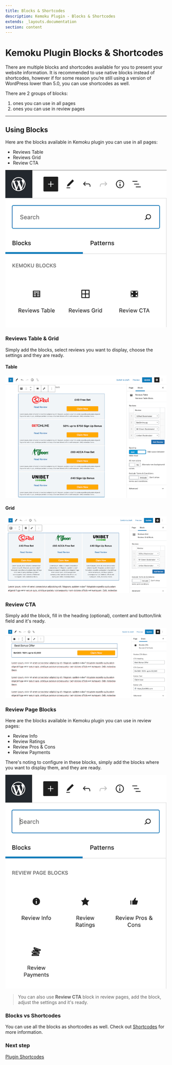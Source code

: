 ```yaml
---
title: Blocks & Shortcodes
description: Kemoku Plugin - Blocks & Shortcodes
extends: _layouts.documentation
section: content
---
```


# Kemoku Plugin Blocks &amp; Shortcodes

There are multiple blocks and shortcodes available for you to present your website information. It is recommended to use native blocks instead of shortcodes, however if for some reason you’re still using a version of WordPress lower than 5.0, you can use shortcodes as well.

There are 2 groups of blocks:

1. ones you can use in all pages
2. ones you can use in review pages

---

## Using Blocks

Here are the blocks available in Kemoku plugin you can use in all pages:

- Reviews Table
- Reviews Grid
- Review CTA

![Kemoku Blocks](/assets/images/kemoku/kemoku-blocks.png)

### Reviews Table & Grid

Simply add the blocks, select reviews you want to display, choose the settings and they are ready.

#### Table

![Kemoku Table Block](/assets/images/kemoku/kemoku-reviews-table-block.png)

#### Grid

![Kemoku Grid Block](/assets/images/kemoku/kemoku-reviews-grid-block.png)

### Review CTA

Simply add the block, fill in the heading (optional), content and button/link field and it's ready.

![Kemoku CTA Block](/assets/images/kemoku/kemoku-review-cta-block.png)

### Review Page Blocks

Here are the blocks available in Kemoku plugin you can use in review pages:

- Review Info
- Review Ratings
- Review Pros & Cons
- Review Payments

There's noting to configure in these blocks, simply add the blocks where you want to display them, and they are ready.

![Kemoku Review Blocks](/assets/images/kemoku/kemoku-review-blocks.png)

> You can also use **Review CTA** block in review pages, add the block, adjust the settings and it's ready.

### Blocks vs Shortcodes

You can use all the blocks as shortcodes as well. Check out [Shortcodes](/docs/kemoku/shortcodes/) for more information.

### Next step

[Plugin Shortcodes](/docs/kemoku/shortcodes/)
